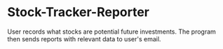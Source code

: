 # Stock-Tracker-Reporter

User records what stocks are potential future investments. The program then sends reports with relevant data to user's email.